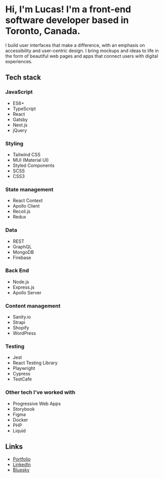 # Hi, I'm Lucas! I'm a front-end software developer based in Toronto, Canada.

I build user interfaces that make a difference, with an emphasis on accessibility and user-centric design. I bring mockups and ideas to life in the form of beautiful web pages and apps that connect users with digital experiences.

## Tech stack

### JavaScript
- ES6+
- TypeScript
- React
- Gatsby
- Next.js
- jQuery

### Styling
- Tailwind CSS
- MUI (Material UI)
- Styled Components
- SCSS
- CSS3

### State management
- React Context
- Apollo Client
- Recoil.js
- Redux

### Data
- REST
- GraphQL
- MongoDB
- Firebase

### Back End
- Node.js
- Express.js
- Apollo Server

### Content management
- Sanity.io
- Strapi
- Shopify
- WordPress

### Testing
- Jest
- React Testing Library
- Playwright
- Cypress
- TestCafe

### Other tech I’ve worked with
- Progressive Web Apps
- Storybook
- Figma
- Docker
- PHP
- Liquid

## Links
- [Portfolio](https://lucassilbernagel.com/)
- [LinkedIn](https://www.linkedin.com/in/lucassilbernagel/)
- [Bluesky](https://bsky.app/profile/lucassilbernagel.com)
